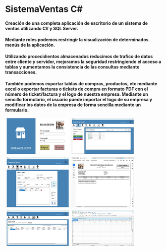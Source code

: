 # SistemaVentas C#
#### Creación de una completa aplicación de escritorio de un sistema de ventas utilizando C# y SQL Server. 
#### Mediante roles podemos restringir la visualización de determinados menús de la aplicación.
#### Utilizando procecidientos almacenados reducimos de trafico de datos entre cliente y servidor, mejoramos la seguridad restringiendo el acceso a tablas y aumentamos la consistencia de las consultas mediante transacciones.
#### También podemos exportar tablas de compras, productos, etc mediante excel o exportar facturas o tickets de compra en formato PDF con el número de ticket/factura y el logo de nuestra empresa. Mediante un sencillo formulario, el usuario puede importar el logo de su empresa y modificar los datos de la empresa de forma sencilla mediante un formulario. 

<div style="display: flex; flex-wrap: wrap; gap: 10px; justify-content: center; max-width: 420px;">
    <img src="https://github.com/ALaLodev/SistemaVenta/blob/master/CapaPresentacion/Capturas/Captura%20de%20pantalla%202024-09-25%20145502.png" alt="Login" width="200"/>
    <img src="https://github.com/ALaLodev/SistemaVenta/blob/master/CapaPresentacion/Capturas/Captura%20de%20pantalla%202024-09-25%20145540.png" alt="Menu" width="200"/>
    <img src="https://github.com/ALaLodev/SistemaVenta/blob/master/CapaPresentacion/Capturas/Captura%20de%20pantalla%202024-09-25%20145736.png" alt="Ventas" width="200"/>
    <img src="https://github.com/ALaLodev/SistemaVenta/blob/master/CapaPresentacion/Capturas/Captura%20de%20pantalla%202024-09-25%20150340.png" alt="PDF" width="200"/>
    <img src="https://github.com/ALaLodev/SistemaVenta/blob/master/CapaPresentacion/Capturas/Captura%20de%20pantalla%202024-09-25%20145811.png" alt="Detalle Exportar excel" width="200"/>
    <img src="https://github.com/ALaLodev/SistemaVenta/blob/master/CapaPresentacion/Capturas/Captura%20de%20pantalla%202024-09-25%20150232.png" alt="Exporta Excel" width="200"/>
</div>

